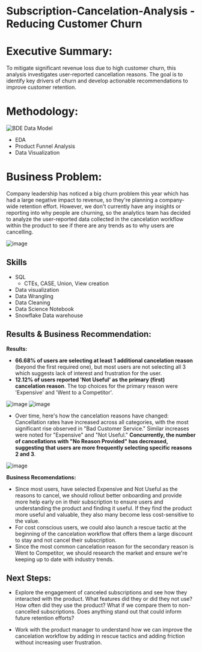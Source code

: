 # Subscription-Cancelation-Analysis - Reducing Customer Churn


#  Executive Summary:

To mitigate significant revenue loss due to high customer churn, this analysis investigates user-reported cancellation reasons. The goal is to identify key drivers of churn and develop actionable recommendations to improve customer retention.

# Methodology:
![BDE Data Model](https://github.com/user-attachments/assets/4b3be928-f7a4-412a-b518-33c6fad85d8f)

* EDA
* Product Funnel Analysis
* Data Visualization


# Business Problem:

Company leadership has noticed a big churn problem this year which has had a large negative impact to revenue, so they're planning a company-wide retention effort. However, we don't currently have any insights or reporting into why people are churning, so the analytics team has decided to analyze the user-reported data collected in the cancelation workflow within the product to see if there are any trends as to why users are cancelling.

![image](https://github.com/user-attachments/assets/44485c9f-51eb-435a-8796-77000e92e7da)

## Skills

-   SQL
    -  CTEs, CASE, Union, View creation
-   Data visualization
-   Data Wrangling
-   Data Cleaning
-   Data Science Notebook
-   Snowflake Data warehouse

## Results & Business Recommendation:

**Results:**

-   **66.68% of users are selecting at least 1 additional cancelation reason** (beyond the first required one), but most users are not selecting all 3 which suggests lack of interest and frustration for the user.
-   **12.12% of users reported 'Not Useful' as the primary (first) cancelation reason**. The top choices for the primary reason were 'Expensive' and 'Went to a Competitor'.

![image](https://github.com/user-attachments/assets/dea7dbac-ccc0-4fab-bc82-09ad8d943586)
![image](https://github.com/user-attachments/assets/7fa8ed88-8e34-4afa-b79a-8a15b4bbabee)

-   Over time, here's how the cancelation reasons have changed: Cancellation rates have increased across all categories, with the most significant rise observed in "Bad Customer Service." Similar increases were noted for "Expensive" and "Not Useful." **Concurrently, the number of cancellations with "No Reason Provided" has decreased, suggesting that users are more frequently selecting specific reasons 2 and 3**.
  
![image](https://github.com/user-attachments/assets/fd5ee0b4-11fa-4c51-9cb3-e31507f27e6c)

  

**Business Recomendations:**

-   Since most users, have selected Expensive and Not Useful as the reasons to cancel, we should rollout better onboarding and provide more help early on in their subscription to ensure users and understanding the product and finding it useful. If they find the product more useful and valuable, they also many become less cost-sensitive to the value.
-   For cost conscious users, we could also launch a rescue tactic at the beginning of the cancelation workflow that offers them a large discount to stay and not cancel their subscription.
-   Since the most common cancelation reason for the secondary reason is Went to Competitor, we should research the market and ensure we're keeping up to date with industry trends.

## Next Steps:
-   Explore the engagement of canceled subscriptions and see how they interacted with the product. What features did they or did they not use? How often did they use the product? What if we compare them to non-cancelled subscriptions. Does anything stand out that could inform future retention efforts?

-   Work with the product manager to understand how we can improve the cancelation workflow by adding in rescue tactics and adding friction without increasing user frustration.
